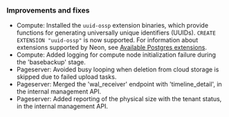 ### Improvements and fixes

- Compute: Installed the `uuid-ossp` extension binaries, which provide functions for generating universally unique identifiers (UUIDs). `CREATE EXTENSION "uuid-ossp"` is now supported. For information about  extensions supported by Neon, see [Available Postgres extensions](/docs/extensions/pg-extensions).
- Compute: Added logging for compute node initialization failure during the 'basebackup' stage.
- Pageserver: Avoided busy looping when deletion from cloud storage is skipped due to failed upload tasks.
- Pageserver: Merged the 'wal_receiver' endpoint with 'timeline_detail', in the internal management API.
- Pageserver: Added reporting of the physical size with the tenant status, in the internal management API.
